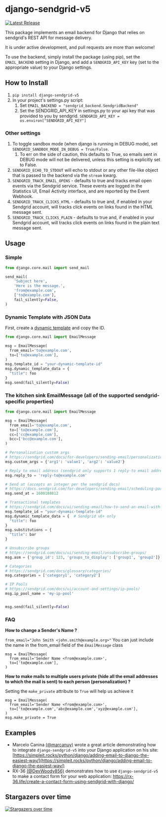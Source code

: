 # django-sendgrid-v5

[![Latest Release](https://img.shields.io/pypi/v/django-sendgrid-v5.svg)](https://pypi.python.org/pypi/django-sendgrid-v5/)

This package implements an email backend for Django that relies on sendgrid's REST API for message delivery.

It is under active development, and pull requests are more than welcome\!

To use the backend, simply install the package (using pip), set the `EMAIL_BACKEND` setting in Django, and add a `SENDGRID_API_KEY` key (set to the appropriate value) to your Django settings.

## How to Install

1. `pip install django-sendgrid-v5`
2. In your project's settings.py script:
    1. Set `EMAIL_BACKEND = "sendgrid_backend.SendgridBackend"`
    2. Set the SENDGRID\_API\_KEY in settings.py to your api key that was provided to you by sendgrid. `SENDGRID_API_KEY = os.environ["SENDGRID_API_KEY"]`

### Other settings

1. To toggle sandbox mode (when django is running in DEBUG mode), set `SENDGRID_SANDBOX_MODE_IN_DEBUG = True/False`.
    1. To err on the side of caution, this defaults to True, so emails sent in DEBUG mode will not be delivered, unless this setting is explicitly set to False.
2. `SENDGRID_ECHO_TO_STDOUT` will echo to stdout or any other file-like
    object that is passed to the backend via the `stream` kwarg.
3. `SENDGRID_TRACK_EMAIL_OPENS` - defaults to true and tracks email open events via the Sendgrid service. These events are logged in the Statistics UI, Email Activity interface, and are reported by the Event Webhook.
4. `SENDGRID_TRACK_CLICKS_HTML` - defaults to true and, if enabled in your Sendgrid account, will tracks click events on links found in the HTML message sent.
5. `SENDGRID_TRACK_CLICKS_PLAIN` - defaults to true and, if enabled in your Sendgrid account, will tracks click events on links found in the plain text message sent.

## Usage

### Simple

```python
from django.core.mail import send_mail

send_mail(
    'Subject here',
    'Here is the message.',
    'from@example.com',
    ['to@example.com'],
    fail_silently=False,
)
```

### Dynamic Template with JSON Data

First, create a [dynamic template](https://mc.sendgrid.com/dynamic-templates) and copy the ID.

```python
from django.core.mail import EmailMessage

msg = EmailMessage(
  from_email='to@example.com',
  to=['to@example.com'],
)
msg.template_id = "your-dynamic-template-id"
msg.dynamic_template_data = {
  "title": foo
}
msg.send(fail_silently=False)
```

### The kitchen sink EmailMessage (all of the supported sendgrid-specific properties)

```python
from django.core.mail import EmailMessage

msg = EmailMessage(
  from_email='to@example.com',
  to=['to@example.com'],
  cc=['cc@example.com'],
  bcc=['bcc@example.com'],
)

# Personalization custom args
# https://sendgrid.com/docs/for-developers/sending-email/personalizations/
msg.custom_args = {'arg1': 'value1', 'arg2': 'value2'}

# Reply to email address (sendgrid only supports 1 reply-to email address)
msg.reply_to = 'reply-to@example.com'

# Send at (accepts an integer per the sendgrid docs)
# https://docs.sendgrid.com/for-developers/sending-email/scheduling-parameters#send-at
msg.send_at = 1600188812

# Transactional templates
# https://sendgrid.com/docs/ui/sending-email/how-to-send-an-email-with-dynamic-transactional-templates/
msg.template_id = "your-dynamic-template-id"
msg.dynamic_template_data = {  # Sendgrid v6+ only
  "title": foo
}
msg.substitutions = {
  "title": bar
}

# Unsubscribe groups
# https://sendgrid.com/docs/ui/sending-email/unsubscribe-groups/
msg.asm = {'group_id': 123, 'groups_to_display': ['group1', 'group2']}

# Categories
# https://sendgrid.com/docs/glossary/categories/
msg.categories = ['category1', 'category2']

# IP Pools
# https://sendgrid.com/docs/ui/account-and-settings/ip-pools/
msg.ip_pool_name = 'my-ip-pool'


msg.send(fail_silently=False)
```


### FAQ
**How to change a Sender's Name ?**


`from_email="John Smith <john.smith@example.org>"`
You can just include the name in the from_email field of the _```EmailMessage```_ class 

```
msg = EmailMessage(
  from_email='Sender Name <from@example.com>',
  to=['to@example.com'],
)
```

**How to make mails to multiple users private (hide all the email addresses to which the mail is sent) to each person (personalization) ?**


Setting the `make_private` attribute to `True` will help us achieve it
```
msg = EmailMessage(
  from_email='Sender Name <from@example.com>',
  to=['to@example.com','abc@example.com','xyz@example.com'],
)
msg.make_private = True
```

## Examples

- Marcelo Canina [(@marcanuy)](https://github.com/marcanuy) wrote a great article demonstrating how to integrate `django-sendgrid-v5` into your Django application on his site: [https://simpleit.rocks/python/django/adding-email-to-django-the-easiest-way/](https://simpleit.rocks/python/django/adding-email-to-django-the-easiest-way/)
- RX-36 [(@DevWoody856)](https://github.com/DevWoody856) demonstrates how to use `django-sendgrid-v5` to make a contact form for your web application: https://rx-36.life/create-a-contact-form-using-sendgrid-with-django/


## Stargazers over time

[![Stargazers over time](https://starchart.cc/sklarsa/django-sendgrid-v5.svg)](https://starchart.cc/sklarsa/django-sendgrid-v5)

